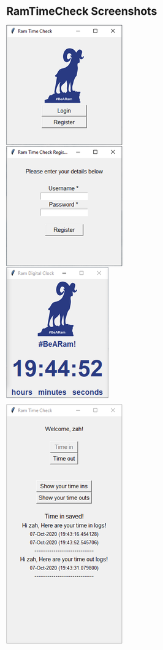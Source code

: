 # RamTimeCheck Screenshots
![Screenshot 1](https://raw.githubusercontent.com/zarexalvindaria/RamTimeCheck/main/RamTimeCheck-1.png)
![Screenshot 1.5](https://raw.githubusercontent.com/zarexalvindaria/RamTimeCheck/main/RamTimeCheck-1.5.png)
![Screenshot 2](https://raw.githubusercontent.com/zarexalvindaria/RamTimeCheck/main/RamTimeCheck-2.png)


![Screenshot 3](https://raw.githubusercontent.com/zarexalvindaria/RamTimeCheck/main/RamTimeCheck-3.png)
